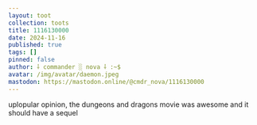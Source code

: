 ```yaml
---
layout: toot
collection: toots
title: 1116130000
date: 2024-11-16
published: true
tags: []
pinned: false
author: ⸸ commander ░ nova ⸸ :~$
avatar: /img/avatar/daemon.jpeg
mastodon: https://mastodon.online/@cmdr_nova/1116130000
---
```


uplopular opinion, the dungeons and dragons movie was awesome and it should have a sequel
